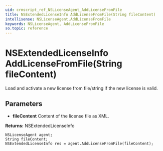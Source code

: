 ```yaml
---
uid: crmscript_ref_NSLicenseAgent_AddLicenseFromFile
title: NSExtendedLicenseInfo AddLicenseFromFile(String fileContent)
intellisense: NSLicenseAgent.AddLicenseFromFile
keywords: NSLicenseAgent, AddLicenseFromFile
so.topic: reference
---
```


# NSExtendedLicenseInfo AddLicenseFromFile(String fileContent)

Load and activate a new license from file/string if the new license is valid.

## Parameters

* **fileContent** Content of the license file as XML.

**Returns:** NSExtendedLicenseInfo

```crmscript
NSLicenseAgent agent;
String fileContent;
NSExtendedLicenseInfo res = agent.AddLicenseFromFile(fileContent);
```

